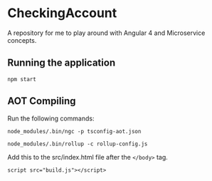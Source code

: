 # CheckingAccount
A repository for me to play around with Angular 4 and Microservice concepts.

## Running the application

`npm start`

## AOT Compiling

Run the following commands:

`node_modules/.bin/ngc -p tsconfig-aot.json`

`node_modules/.bin/rollup -c rollup-config.js`

Add this to the src/index.html file after the `</body>` tag.

`script src="build.js"></script>`

